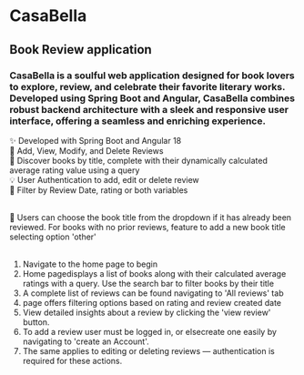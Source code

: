 # CasaBella
## Book Review application
### CasaBella is a soulful web application designed for book lovers to explore, review, and celebrate their favorite literary works. Developed using Spring Boot and Angular, CasaBella combines robust backend architecture with a sleek and responsive user interface, offering a seamless and enriching experience.<br>

✨ Developed with Spring Boot and Angular 18<br>
🍃 Add, View, Modify, and Delete Reviews<br>
🍃 Discover books by title, complete with their dynamically calculated average rating value using a query<br>
💡 User Authentication to add, edit or delete review<br>
🍃 Filter by Review Date, rating or both variables<br><br>

🦋 Users can choose the book title from the dropdown if it has already been reviewed. For books with no prior reviews, feature to add a new book title selecting option 'other'<br><br>

1. Navigate to the home page to begin
2. Home pagedisplays a list of books along with their calculated average ratings with a query. Use the search bar to filter books by their title
3. A complete list of reviews can be found navigating to 'All reviews' tab
4. page offers filtering options based on rating and review created date
5. View detailed insights about a review by clicking the 'view review' button.
6. To add a review user must be logged in, or elsecreate one easily by navigating to 'create an Account'.
7. The same applies to editing or deleting reviews — authentication is required for these actions.
